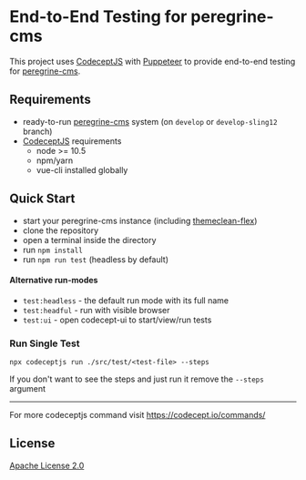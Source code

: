 # End-to-End Testing for peregrine-cms
This project uses [CodeceptJS](https://codecept.io/) with [Puppeteer](https://codecept.io/puppeteer/) to provide end-to-end testing for [peregrine-cms](https://github.com/headwirecom/peregrine-cms).

## Requirements
- ready-to-run [peregrine-cms](https://github.com/headwirecom/peregrine-cms) system (on `develop` or `develop-sling12` branch)
- [CodeceptJS](https://codecept.io/vue/#how-to-try-it) requirements
  - node >= 10.5
  - npm/yarn
  - vue-cli installed globally

## Quick Start
- start your peregrine-cms instance (including [themeclean-flex](https://github.com/headwirecom/themeclean-flex))
- clone the repository
- open a terminal inside the directory
- run `npm install`
- run `npm run test` (headless by default)
#### Alternative run-modes
- `test:headless` - the default run mode with its full name
- `test:headful` - run with visible browser
- `test:ui` - open codecept-ui to start/view/run tests


### Run Single Test
```shell
npx codeceptjs run ./src/test/<test-file> --steps
```
If you don't want to see the steps and just run it remove the `--steps` argument

-------------------------
For more codeceptjs command visit https://codecept.io/commands/

## License
[Apache License 2.0](https://www.apache.org/licenses/LICENSE-2.0)
